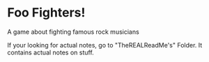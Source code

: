 # Foo Fighters!
 A game about fighting famous rock musicians



If your looking for actual notes, go to "TheREALReadMe's" Folder. It contains
actual notes on stuff.
